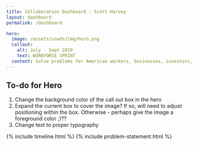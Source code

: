 ```yaml
---
title: Collaboration Dashboard - Scott Harvey
layout: dashboard
permalink: /dashboard

hero:
  image: /assets/uswds/img/hero.png
  callout:
    alt: July - Sept 2019
    text: WORKFORCE SPRINT
  content: Solve problems for American workers, businesses, investors, and communities by catalyzing cross-sector collaboration
---
```


<div class="bg-primary-lighter">
    <h2>To-do for Hero</h2>
    <ol>
        <li>Change the background color of the call out box in the hero</li>
        <li>Expand the current box to cover the image? If so, will need to adjust positioning within the box. Otherwise - perhaps give the image a foreground color ;)??</li>
        <li>Change text to proper typography</li>
    </ol>
</div>

{% include timeline.html %}
{% include problem-statement.html %}
